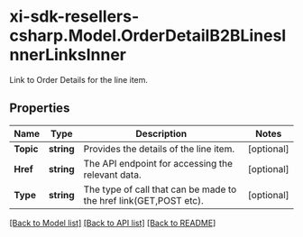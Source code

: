 # xi-sdk-resellers-csharp.Model.OrderDetailB2BLinesInnerLinksInner
Link to Order Details for the line item.

## Properties

Name | Type | Description | Notes
------------ | ------------- | ------------- | -------------
**Topic** | **string** | Provides the details of the line item. | [optional] 
**Href** | **string** | The API endpoint for accessing the relevant data. | [optional] 
**Type** | **string** | The type of call that can be made to the href link(GET,POST etc). | [optional] 

[[Back to Model list]](../README.md#documentation-for-models) [[Back to API list]](../README.md#documentation-for-api-endpoints) [[Back to README]](../README.md)

